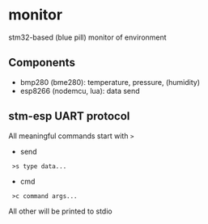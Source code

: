 # monitor
stm32-based (blue pill) monitor of environment

Components
----------

- bmp280 (bme280): temperature, pressure, (humidity)
- esp8266 (nodemcu, lua): data send

stm-esp UART protocol
---------------------

All meaningful commands start with `>`

- send

``` 
 >s type data...
```

- cmd

```
 >c command args...
```

All other will be printed to stdio